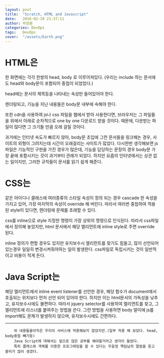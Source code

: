 ```yaml
---
layout: post
title:  "Scratch, HTML and Javascript"
date:   2016-02-10 21:37:11
author: 박정환
categories: DevOps
tags:	DevOps
cover:  "/assets/Earth.png"
---
```

# HTML은

한 화면에는 각각 한쌍의 head, body 로 이루어져있다. 
(우리는 include 하는 문서에도 head와 body문이 포함되어 중첩이 되었었다.)

head에는 문서의 제목등을 나타내는 속성만 들어있어야 한다.

렌더링되고, 기능을 지닌 내용들은 body문 내부에 속해야 한다.

또한 cdn을 사용하여 js나 css 파일을 웹에서 받아 사용한다면, 
브라우저는 그 파일들을 위에서 아래로 순차적으로 one by one 다운로드 받을 것이다.
때문에, 다운받는 파일이 많다면 그 크기들 만큼 오래 걸릴 것이다.

과거에는 인터넷 속도가 빠르지 않아, body문 초입에 그런 문서들을 링크해논 경우, 사이트의 외형이 그려지는데 시간이 오래걸리는 사이트가 많았다.
다시한번 생각해보면 js파일은 기능적인 구현을 가진 경우가 많은데, 기능을 담당하는 문장의 경우 body문 가장 끝에 포함시키는 것이 과거부터 관례가 되었다.
하지만 요즘의 인터넷에서는 상관 없는 일이지만, 그러한 규칙들이 문서를 읽기 쉽게 해준다.


# CSS는
같은 아이디나 클래스에 여러종류의 스타일 속성이 정의 되는 경우 cascade 한 속성을 가지고 있어, 가장 마지막의 속성이 override 해 버린다.
따라서 여러번 중첩하여 적용된 style이 있다면, 렌더링에 문제를 초래할 수 있다.

css를 inline으로 style 지정한 명령이 가장 상위의 명령으로 인식된다.
따라서 css파일에서 정의해 놓았지만, html 문서에서 해당 엘리먼트에 inline style로 주면 override 된다.

inline 정의가 편할 경우도 있지만 유지보수시 엘리먼트를 찾기도 힘들고,
많이 선언되어 있는경우 일일히 변경시켜줘야하는 일이 발생한다.
css파일로 독립시키는 것이 일반적이고 비용이 적게 든다.

# Java Script는
해당 엘리먼트에서 inline event listener를 선언한 경우, 해당 함수가 document에서 호출되는 위치보다 먼저 선언 되어 있어야 한다.
하지만 이는 html문서의 가독성을 낮추고, 유지보수시에도 불편하다.
따라서 jquery selector를 사용하여 엘리먼트를 찾고, 그엘리먼트에 리스너를 붙여주는 방법을 쓴다.
그런 방법을 사용하면 body 말미에 js를 import해도 문제가 발생하지 않으며, 유지보수시에도 간편하다.

---
        위 내용들을아직은 우리의 서비스에 적용해보지 않았지만.(일부 적용 해 보았다. head, body중첩 빼기등)
        Java Script에 대해서는 앞으로 많은 공부를 해야할거라고 생각이 들었다.
        특히 클래스와 객체를 이용한 프로그래밍을 할 수 있다는 우윤정 책임님의 말씀을 듣고 흥미가 많이 생겼다.
